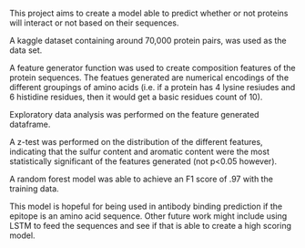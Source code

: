 This project aims to create a model able to predict whether or not proteins will interact or not based on their sequences.

A kaggle dataset containing around 70,000 protein pairs, was used as the data set.

A feature generator function was used to create composition features of the protein sequences.  The featues generated are numerical encodings of the different groupings of amino acids (i.e. if a protein has 4 lysine resiudes and 6 histidine residues, then it would get a basic residues count of 10).

Exploratory data analysis was performed on the feature generated dataframe.

A z-test was performed on the distribution of the different features, indicating that the sulfur content and aromatic content were the most statistically significant of the features generated (not p<0.05 however).

A random forest model was able to achieve an F1 score of .97 with the training data.

This model is hopeful for being used in antibody binding prediction if the epitope is an amino acid sequence.  Other future work might include using LSTM to feed the sequences and see if that is able to create a high scoring model.
